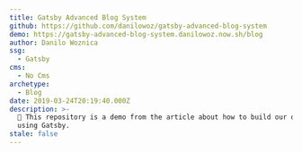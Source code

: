 ```yaml
---
title: Gatsby Advanced Blog System
github: https://github.com/danilowoz/gatsby-advanced-blog-system
demo: https://gatsby-advanced-blog-system.danilowoz.now.sh/blog
author: Danilo Woznica
ssg:
  - Gatsby
cms:
  - No Cms
archetype:
  - Blog
date: 2019-03-24T20:19:40.000Z
description: >-
  📰 This repository is a demo from the article about how to build our own blog
  using Gatsby.
stale: false
---
```

